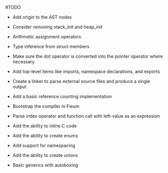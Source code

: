 #TODO
- Add origin to the AST nodes

- Consider removing stack_init and heap_init

- Arithmetic assignment operators

- Type inference from struct members

- Make sure the dot operator is converted into the pointer operator where necessary

- Add top-level items like imports, namespace declarations, and exports

- Create a linker to parse external source files and produce a single output

- Add a basic reference counting implementation

- Bootstrap the compiler in Fwum

- Parse index operator and function call with left-value as an expression

- Add the ability to inline C code

- Add the ability to create enums

- Add support for namespacing

- Add the ability to create unions

- Basic generics with autoboxing
